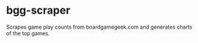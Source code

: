 bgg-scraper
===========

Scrapes game play counts from boardgamegeek.com and generates charts of the top games.
